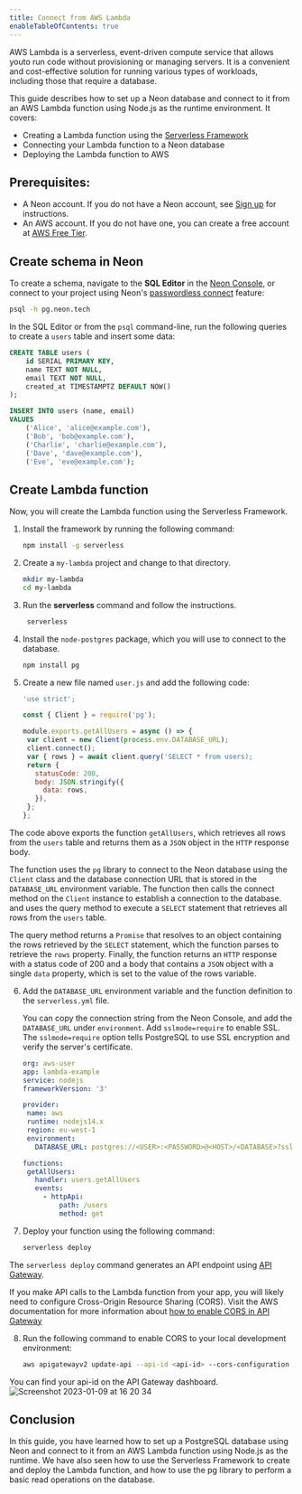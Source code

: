 ```yaml
---
title: Connect from AWS Lambda
enableTableOfContents: true
---
```


AWS Lambda is a serverless, event-driven compute service that allows youto run code without provisioning or managing servers. It is a convenient and cost-effective solution for running various types of workloads, including those that require a database.

This guide describes how to set up a Neon database and connect to it from an AWS Lambda function using Node.js as the runtime environment. It covers:

- Creating a Lambda function using the [Serverless Framework](https://www.serverless.com/)
- Connecting your Lambda function to a Neon database
- Deploying the Lambda function to AWS

## Prerequisites:

- A Neon account. If you do not have a Neon account, see [Sign up](https://neon.tech/docs/get-started-with-neon/signing-up/) for instructions.
- An AWS account. If you do not have one, you can create a free account at [AWS Free Tier](https://aws.amazon.com/free/).

## Create schema in Neon

To create a schema, navigate to the **SQL Editor** in the [Neon Console](https://console.neon.tech/), or connect to your project using Neon's [passwordless connect](../../connect/passwordless-connect/) feature:

```bash
psql -h pg.neon.tech
```

In the SQL Editor or from the `psql` command-line, run the following queries to create a `users` table and insert some data:

```sql
CREATE TABLE users (
    id SERIAL PRIMARY KEY,
    name TEXT NOT NULL,
    email TEXT NOT NULL,
    created_at TIMESTAMPTZ DEFAULT NOW()
);

INSERT INTO users (name, email)
VALUES
    ('Alice', 'alice@example.com'),
    ('Bob', 'bob@example.com'),
    ('Charlie', 'charlie@example.com'),
    ('Dave', 'dave@example.com'),
    ('Eve', 'eve@example.com');
```

## Create Lambda function

Now, you will create the Lambda function using the Serverless Framework. 

1. Install the framework by running the following command:

    ```bash
    npm install -g serverless
    ```

2. Create a `my-lambda` project and change to that directory.

    ```bash
    mkdir my-lambda
    cd my-lambda
    ```

3. Run the **serverless** command and follow the instructions.

    ```bash
     serverless
    ```

4. Install the `node-postgres` package, which you will use to connect to the database.

    ```bash
    npm install pg
    ```

5. Create a new file named `user.js` and add the following code:

    ```js
    'use strict';

    const { Client } = require('pg');

    module.exports.getAllUsers = async () => {
     var client = new Client(process.env.DATABASE_URL);
     client.connect();
     var { rows } = await client.query('SELECT * from users);
     return {
       statusCode: 200,
       body: JSON.stringify({
         data: rows,
       }),
     };
    };
    ```

  The code above exports the function `getAllUsers`, which retrieves all rows from the `users` table and returns them as a `JSON` object in the `HTTP` response body.

  The function uses the `pg` library to connect to the Neon database using the `Client` class and the database connection URL that is stored in the `DATABASE_URL` environment variable. The function then calls the connect method on the `Client` instance to establish a connection to the database. and uses the query method to execute a `SELECT` statement that retrieves all rows from the `users` table.

  The query method returns a `Promise` that resolves to an object containing the rows retrieved by the `SELECT` statement, which the function parses to retrieve the `rows` property. Finally, the function returns an `HTTP` response with a status code of 200 and a body that contains a `JSON` object with a single `data` property, which is set to the value of the rows variable.

6. Add the `DATABASE_URL` environment variable and the function definition to the `serverless.yml` file.

    You can copy the connection string from the Neon Console, and add the `DATABASE_URL` under `environment`. Add `sslmode=require` to enable SSL. The `sslmode=require` option tells PostgreSQL to use SSL encryption and verify the server's certificate.
  
    ```yaml
    org: aws-user
    app: lambda-example
    service: nodejs
    frameworkVersion: '3'

    provider:
     name: aws
     runtime: nodejs14.x
     region: eu-west-1
     environment:
       DATABASE_URL: postgres://<USER>:<PASSWORD>@<HOST>/<DATABASE>?sslmode=require

    functions:
     getAllUsers:
       handler: users.getAllUsers
       events:
         - httpApi:
             path: /users
             method: get
    ```

7. Deploy your function using the following command:

    ```bash
    serverless deploy
    ```

  The `serverless deploy` command generates an API endpoint using [API Gateway](https://www.serverless.com/framework/docs/providers/aws/events/http-api).
  
  If you make API calls to the Lambda function from your app, you will likely need to configure Cross-Origin Resource Sharing (CORS). Visit the AWS documentation for more information about [how to enable CORS in API Gateway](https://docs.aws.amazon.com/apigateway/latest/developerguide/http-api-cors.html)

8. Run the following command to enable CORS to your local development environment:

    ```bash
    aws apigatewayv2 update-api --api-id <api-id> --cors-configuration AllowOrigins="http://localhost:3000"
    ```

  You can find your api-id on the API Gateway dashboard.
  ![Screenshot 2023-01-09 at 16 20 34](https://user-images.githubusercontent.com/13738772/211343246-27259351-d45b-4832-86d3-214431e196aa.png)

## Conclusion

In this guide, you have learned how to set up a PostgreSQL database using Neon and connect to it from an AWS Lambda function using Node.js as the runtime. We have also seen how to use the Serverless Framework to create and deploy the Lambda function, and how to use the pg library to perform a basic read operations on the database.
